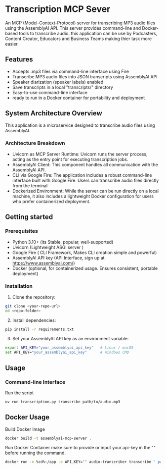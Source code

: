 # Transcription MCP Sever

An MCP (Model-Context-Protocol) server for transcribing MP3 audio files using the AssemblyAI API. This server provides command-line and Docker-based tools to transcribe audio. this application can be use by Podcasters, Content Creator, Educators and Business Teams making thier task more easier.


## Features

- Accepts .mp3 files via command-line interface using Fire
- Transcribe MP3 audio files into JSON transcripts using AssemblyAI API
- Speaker diarization (speaker labels) enabled
- Save transcripts in a local "transcripts/" directory
- Easy-to-use command-line interface 
- ready to run in a Docker container for portability and deployment


## System Architecture Overview

This application is a microservice designed to transcribe audio files using AssemblyAI.

### Architecture Breakdown
- Uvicorn as MCP Server Runtime: Uvicorn runs the server process, acting as the entry point for executing transcription jobs.
- AssemblyAI Client: This component handles all communication with the AssemblyAI API. 
- CLI via Google Fire: The application includes a robust command-line interface built with Google Fire. Users can transcribe audio files directly from the terminal
- Dockerized Environment: While the server can be run directly on a local machine, it also includes a lightweight Docker configuration for users who prefer containerized deployment. 

## Getting started

### Prerequisites
- Python 3.10+ (its Stable, popular, well-supported)
- Uvicorn (Lightweight ASGI server )
- Google Fire (	CLI Framework, Makes CLI creation simple and powerful)
- AssemblyAI API key (API Interface, sign up at https://www.assemblyai.com/)
- Docker (optional, for containerized usage. Ensures consistent, portable deployment)

### Installation

1. Clone the repository:
```bash
git clone <your-repo-url>
cd <repo-folder> 
```
2. Install dependencies:
```bash
pip install -r requirements.txt
```
3. Set your AssemblyAI API key as an environment variable:
```bash
export API_KEY="your_assemblyai_api_key"   # Linux / macOS
set API_KEY="your_assemblyai_api_key"      # Windows CMD
```

## Usage

### Command-line Interface
Run the script 
```bash
uv run transcription.py transcribe path/to/audio.mp3
```

## Docker Usage
Build Docker Image
```bash
docker build -t assemblyai-mcp-server .
```
Run Docker Container
make sure to provide or input your api-key in the "" before running the command.
```bash
docker run -v %cd%:/app -e API_KEY="" audio-transcriber transcribe " path/to/audio.mp3"
```